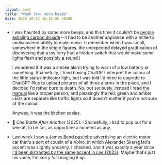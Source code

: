 ```yaml
---
layout: post
title: "Week 344: more beeps"
date: 2025-10-21 16:12:00 +0100
---
```


- I was haunted by some more beeps, and this time it couldn't be [people exhaling carbon dioxide](/2025/02/week-310) – it had to be another appliance with a hitherto undiscovered ability to make noise. (I remember when I was small, somewhere in the single figures, the unexpected delayed gratification of discovering that a toy lorry had a hidden switch that would make some lights flash and possibly a sound.)

  I wondered if it was a smoke alarm trying to warn of a low battery or something. Shamefully, I tried having ChatGPT interpret the colour of the little status indicator light, but I was told I'd need to upgrade to ChatGPT Plus to upload pictures of all three alarms in the place, and I decided I'd rather burn to death. No, but seriously, instead I read [the manual](https://www.aico.co.uk/product/ei3016-optical-smoke-alarm/) like a proper person, and pleasingly the red, green and amber LEDs are separate like traffic lights so it doesn't matter if you're not sure of the colour.

  Anyway, it was the kitchen scales.

- 🎦 <i>One Battle After Another</i> (2025). ! Shamefully, I had to pop out for a wee at, to be fair, as opportune a moment as any.

- Last week I saw [a James Bond pastiche](https://www.youtube.com/watch?v=d6ZIKNEwp6U) advertising an electric motor car that's a sort of cousin of a Volvo, in which Alexander Skarsgård's accent was slightly uncanny. I checked, and it was exactly a year since [I'd been distracted by the same accent in <i>Lee</i> (2023)](/2024/10/week-291). Maybe that's just his voice, I'm sorry for bringing it up.
